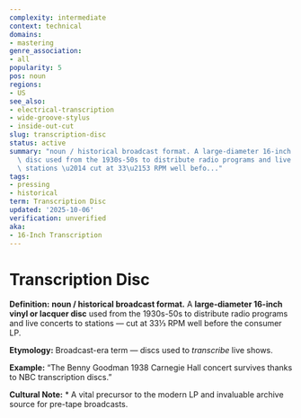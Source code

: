 ```yaml
---
complexity: intermediate
context: technical
domains:
- mastering
genre_association:
- all
popularity: 5
pos: noun
regions:
- US
see_also:
- electrical-transcription
- wide-groove-stylus
- inside-out-cut
slug: transcription-disc
status: active
summary: "noun / historical broadcast format. A large-diameter 16-inch vinyl or lacquer\
  \ disc used from the 1930s-50s to distribute radio programs and live concerts to\
  \ stations \u2014 cut at 33\u2153 RPM well befo..."
tags:
- pressing
- historical
term: Transcription Disc
updated: '2025-10-06'
verification: unverified
aka:
- 16-Inch Transcription
---
```


# Transcription Disc

**Definition:** **noun / historical broadcast format.** A **large-diameter 16-inch vinyl or lacquer disc** used from the 1930s-50s to distribute radio programs and live concerts to stations — cut at 33⅓ RPM well before the consumer LP.

**Etymology:** Broadcast-era term — discs used to *transcribe* live shows.

**Example:** “The Benny Goodman 1938 Carnegie Hall concert survives thanks to NBC transcription discs.”

**Cultural Note:** * A vital precursor to the modern LP and invaluable archive source for pre-tape broadcasts.

